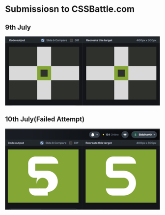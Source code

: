# Submissiosn to CSSBattle.com

## 9th July

![9th July 2025](9thjuly.png)

## 10th July(Failed Attempt)

![10th July 2025](10thjuly.png)